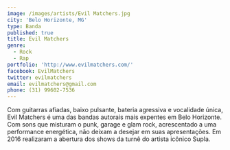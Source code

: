 ```yaml
---
image: /images/artists/Evil Matchers.jpg
city: 'Belo Horizonte, MG'
type: Banda
published: true
title: Evil Matchers
genre:
  - Rock
  - Rap
portfolio: 'http://www.evilmatchers.com/'
facebook: EvilMatchers
twitter: evilmatchers
email: evilmatchers@gmail.com
phone: (31) 99602-7536
---
```

Com guitarras afiadas, baixo pulsante, bateria agressiva e vocalidade única, Evil Matchers é uma das bandas autorais mais expentes em Belo Horizonte. Com sons que misturam o punk, garage e glam rock, acrescentado a uma performance energética, não deixam a desejar em suas apresentações. Em 2016 realizaram a abertura dos shows da turnê do artista icônico Supla.
